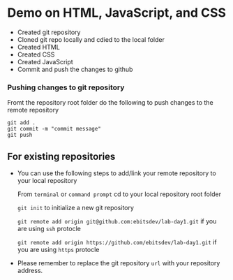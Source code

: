 # Demo on HTML, JavaScript, and CSS
- Created git repository
- Cloned git repo locally and cdied to the local folder
- Created HTML
- Created CSS
- Created JavaScript
- Commit and push the changes to github

### Pushing changes to git repository

Fromt the repository root folder do the following to push changes to the remote repository

```
git add .
git commit -m "commit message"
git push
```

## For existing repositories

- You can use the following steps to add/link your remote repository to your local repository

    From `terminal` or `command prompt` cd to your local repository root folder

    `git init` to initialize a new git repository

    `git remote add origin git@github.com:ebitsdev/lab-day1.git` if you are using `ssh` protocle

    `git remote add origin https://github.com/ebitsdev/lab-day1.git` if you are using `https` protocle

* Please remember to replace the git repository `url` with your repository address.